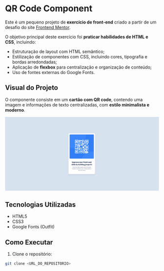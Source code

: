 # QR Code Component

Este é um pequeno projeto de **exercício de front-end** criado a partir de um desafio do site [Frontend Mentor](https://www.frontendmentor.io/).

O objetivo principal deste exercício foi **praticar habilidades de HTML e CSS**, incluindo:

- Estruturação de layout com HTML semântico;
- Estilização de componentes com CSS, incluindo cores, tipografia e bordas arredondadas;
- Aplicação de **flexbox** para centralização e organização de conteúdo;
- Uso de fontes externas do Google Fonts.

## Visual do Projeto

O componente consiste em um **cartão com QR code**, contendo uma imagem e informações de texto centralizadas, com **estilo minimalista e moderno**.

![Screenshot do projeto](images/2025-08-15_18-23.png)

## Tecnologias Utilizadas

- HTML5
- CSS3
- Google Fonts (Outfit)

## Como Executar

1. Clone o repositório:

```bash
git clone <URL_DO_REPOSITORIO>
